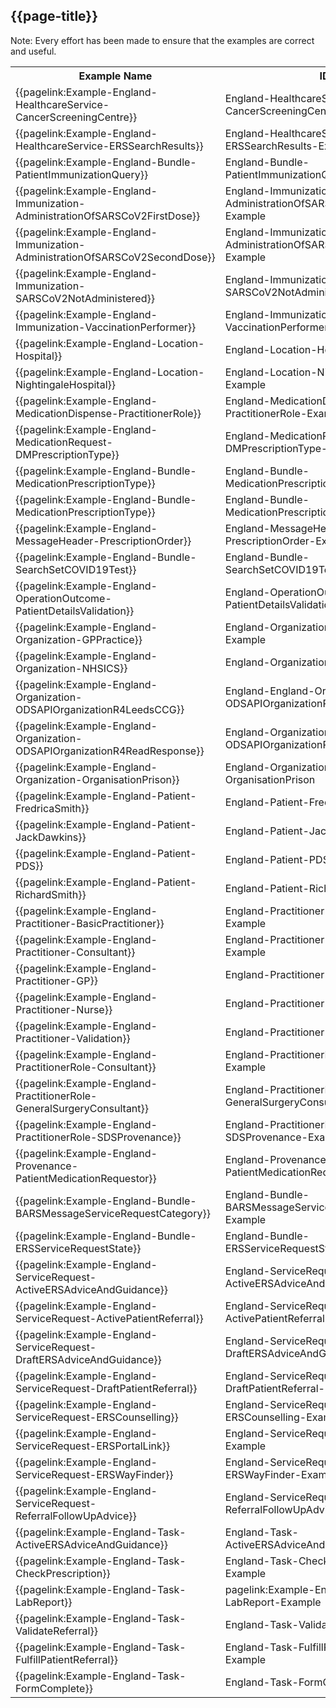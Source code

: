 ## {{page-title}}


<table class="regular assets">
<tr>
<th>Example Name</th>
<th>ID</th>
<th>Resource</th>
</tr>

<tr>
<td>{{pagelink:Example-England-HealthcareService-CancerScreeningCentre}}</td>
<td>England-HealthcareService-CancerScreeningCentre-Example</td>
<td>HealthcareService</td>
</tr>

<tr>
<td>{{pagelink:Example-England-HealthcareService-ERSSearchResults}}</td>
<td>England-HealthcareService-ERSSearchResults-Example</td>
<td>HealthcareService</td>
</tr>

<tr>
<td>{{pagelink:Example-England-Bundle-PatientImmunizationQuery}}</td>
<td>England-Bundle-PatientImmunizationQuery-Example</td>
<td>Immunization</td>
</tr>

<tr>
<td>{{pagelink:Example-England-Immunization-AdministrationOfSARSCoV2FirstDose}}</td>
<td>England-Immunization-AdministrationOfSARSCoV2FirstDose-Example</td>
<td>Immunization</td>
</tr>

<tr>
<td>{{pagelink:Example-England-Immunization-AdministrationOfSARSCoV2SecondDose}}</td>
<td>England-Immunization-AdministrationOfSARSCoV2SecondDose-Example</td>
<td>Immunization</td>
</tr>

<tr>
<td>{{pagelink:Example-England-Immunization-SARSCoV2NotAdministered}}</td>
<td>England-Immunization-SARSCoV2NotAdministered-Example</td>
<td>Immunization</td>
</tr>

<tr>
<td>{{pagelink:Example-England-Immunization-VaccinationPerformer}}</td>
<td>England-Immunization-VaccinationPerformer-Example</td>
<td>Immunization</td>
</tr>

<tr>
<td>{{pagelink:Example-England-Location-Hospital}}</td>
<td>England-Location-Hospital-Example</td>
<td>Location</td>
</tr>

<tr>
<td>{{pagelink:Example-England-Location-NightingaleHospital}}</td>
<td>England-Location-NightingaleHospital-Example</td>
<td>Location</td>
</tr>

<tr>
<td>{{pagelink:Example-England-MedicationDispense-PractitionerRole}}</td>
<td>England-MedicationDispense-PractitionerRole-Example</td>
<td>MedicationDispense</td>
</tr>

<tr>
<td>{{pagelink:Example-England-MedicationRequest-DMPrescriptionType}}</td>
<td>England-MedicationRequest-DMPrescriptionType-Example</td>
<td>MedicationRequest</td>
</tr>

<tr>
<td>{{pagelink:Example-England-Bundle-MedicationPrescriptionType}}</td>
<td>England-Bundle-MedicationPrescriptionType-Example</td>
<td>MedicationRequest</td>
</tr>

<tr>
<td>{{pagelink:Example-England-Bundle-MedicationPrescriptionType}}</td>
<td>England-Bundle-MedicationPrescriptionType-Example</td>
<td>MedicationRequest</td>
</tr>

<tr>
<td>{{pagelink:Example-England-MessageHeader-PrescriptionOrder}}</td>
<td>England-MessageHeader-PrescriptionOrder-Example</td>
<td>MessageHeader</td>
</tr>

<tr>
<td>{{pagelink:Example-England-Bundle-SearchSetCOVID19Test}}</td>
<td>England-Bundle-SearchSetCOVID19Test-Example</td>
<td>Observation</td>
</tr>

<tr>
<td>{{pagelink:Example-England-OperationOutcome-PatientDetailsValidation}}</td>
<td>England-OperationOutcome-PatientDetailsValidation-Example</td>
<td>OperationOutcome</td>
</tr>

<tr>
<td>{{pagelink:Example-England-Organization-GPPractice}}</td>
<td>England-Organization-GPPractice-Example</td>
<td>Organization</td>
</tr>

<tr>
<td>{{pagelink:Example-England-Organization-NHSICS}}</td>
<td>England-Organization-NHSICS-Example</td>
<td>Organization</td>
</tr>

<tr>
<td>{{pagelink:Example-England-Organization-ODSAPIOrganizationR4LeedsCCG}}</td>
<td>England-England-Organization-ODSAPIOrganizationR4LeedsCCG</td>
<td>Organization</td>
</tr>

<tr>
<td>{{pagelink:Example-England-Organization-ODSAPIOrganizationR4ReadResponse}}</td>
<td>England-Organization-ODSAPIOrganizationR4ReadResponse</td>
<td>Organization</td>
</tr>

<tr>
<td>{{pagelink:Example-England-Organization-OrganisationPrison}}</td>
<td>England-Organization-OrganisationPrison</td>
<td>Organization</td>
</tr>

<tr>
<td>{{pagelink:Example-England-Patient-FredricaSmith}}</td>
<td>England-Patient-FredricaSmith-Example</td>
<td>Patient</td>
</tr>

<tr>
<td>{{pagelink:Example-England-Patient-JackDawkins}}</td>
<td>England-Patient-JackDawkins-Example</td>
<td>Patient</td>
</tr>

<tr>
<td>{{pagelink:Example-England-Patient-PDS}}</td>
<td>England-Patient-PDS-Example</td>
<td>Patient</td>
</tr>

<tr>
<td>{{pagelink:Example-England-Patient-RichardSmith}}</td>
<td>England-Patient-RichardSmith-Example</td>
<td>Patient</td>
</tr>

<tr>
<td>{{pagelink:Example-England-Practitioner-BasicPractitioner}}</td>
<td>England-Practitioner-BasicPractitioner-Example</td>
<td>Practitioner</td>
</tr>

<tr>
<td>{{pagelink:Example-England-Practitioner-Consultant}}</td>
<td>England-Practitioner-Consultant-Example</td>
<td>Practitioner</td>
</tr>

<tr>
<td>{{pagelink:Example-England-Practitioner-GP}}</td>
<td>England-Practitioner-GP-Example</td>
<td>Practitioner</td>
</tr>

<tr>
<td>{{pagelink:Example-England-Practitioner-Nurse}}</td>
<td>England-Practitioner-Nurse-Example</td>
<td>Practitioner</td>
</tr>

<tr>
<td>{{pagelink:Example-England-Practitioner-Validation}}</td>
<td>England-Practitioner-Validation-Example</td>
<td>Practitioner</td>
</tr>

<tr>
<td>{{pagelink:Example-England-PractitionerRole-Consultant}}</td>
<td>England-PractitionerRole-Consultant-Example</td>
<td>PractitionerRole</td>
</tr>

<tr>
<td>{{pagelink:Example-England-PractitionerRole-GeneralSurgeryConsultant}}</td>
<td>England-PractitionerRole-GeneralSurgeryConsultant-Example</td>
<td>PractitionerRole</td>
</tr>

<tr>
<td>{{pagelink:Example-England-PractitionerRole-SDSProvenance}}</td>
<td>England-PractitionerRole-SDSProvenance-Example</td>
<td>PractitionerRole</td>
</tr>

<tr>
<td>{{pagelink:Example-England-Provenance-PatientMedicationRequestor}}</td>
<td>England-Provenance-PatientMedicationRequestor-Example</td>
<td>Provenance</td>
</tr>

<tr>
<td>{{pagelink:Example-England-Bundle-BARSMessageServiceRequestCategory}}</td>
<td>England-Bundle-BARSMessageServiceRequestCategory-Example</td>
<td>ServiceRequest</td>
</tr>

<tr>
<td>{{pagelink:Example-England-Bundle-ERSServiceRequestState}}</td>
<td>England-Bundle-ERSServiceRequestState-Example</td>
<td>ServiceRequest</td>
</tr>

<tr>
<td>{{pagelink:Example-England-ServiceRequest-ActiveERSAdviceAndGuidance}}</td>
<td>England-ServiceRequest-ActiveERSAdviceAndGuidance-Example</td>
<td>ServiceRequest</td>
</tr>

<tr>
<td>{{pagelink:Example-England-ServiceRequest-ActivePatientReferral}}</td>
<td>England-ServiceRequest-ActivePatientReferral-Example</td>
<td>ServiceRequest</td>
</tr>

<tr>
<td>{{pagelink:Example-England-ServiceRequest-DraftERSAdviceAndGuidance}}</td>
<td>England-ServiceRequest-DraftERSAdviceAndGuidance-Example</td>
<td>ServiceRequest</td>
</tr>

<tr>
<td>{{pagelink:Example-England-ServiceRequest-DraftPatientReferral}}</td>
<td>England-ServiceRequest-DraftPatientReferral-Example</td>
<td>ServiceRequest</td>
</tr>

<tr>
<td>{{pagelink:Example-England-ServiceRequest-ERSCounselling}}</td>
<td>England-ServiceRequest-ERSCounselling-Example</td>
<td>ServiceRequest</td>
</tr>

<tr>
<td>{{pagelink:Example-England-ServiceRequest-ERSPortalLink}}</td>
<td>England-ServiceRequest-ERSPortalLink-Example</td>
<td>ServiceRequest</td>
</tr>

<tr>
<td>{{pagelink:Example-England-ServiceRequest-ERSWayFinder}}</td>
<td>England-ServiceRequest-ERSWayFinder-Example</td>
<td>ServiceRequest</td>
</tr>

<tr>
<td>{{pagelink:Example-England-ServiceRequest-ReferralFollowUpAdvice}}</td>
<td>England-ServiceRequest-ReferralFollowUpAdvice-Example</td>
<td>ServiceRequest</td>
</tr>

<tr>
<td>{{pagelink:Example-England-Task-ActiveERSAdviceAndGuidance}}</td>
<td>England-Task-ActiveERSAdviceAndGuidance-Example</td>
<td>Task</td>
</tr>

<tr>
<td>{{pagelink:Example-England-Task-CheckPrescription}}</td>
<td>England-Task-CheckPrescription-Example</td>
<td>Task</td>
</tr>

<tr>
<td>{{pagelink:Example-England-Task-LabReport}}</td>
<td>pagelink:Example-England-Task-LabReport-Example</td>
<td>Task</td>
</tr>

<tr>
<td>{{pagelink:Example-England-Task-ValidateReferral}}</td>
<td>England-Task-ValidateReferral-Example</td>
<td>Task</td>
</tr>

<tr>
<td>{{pagelink:Example-England-Task-FulfillPatientReferral}}</td>
<td>England-Task-FulfillPatientReferral-Example</td>
<td>Task</td>
</tr>

<tr>
<td>{{pagelink:Example-England-Task-FormComplete}}</td>
<td>England-Task-FormComplete-Example</td>
<td>Task</td>
</tr>
Note: Every effort has been made to ensure that the examples are correct and useful.
</table>